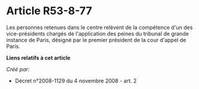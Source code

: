 # Article R53-8-77

Les personnes retenues dans le centre relèvent de la compétence d'un des vice-présidents chargés de l'application des peines
du tribunal de grande instance de Paris, désigné par le premier président de la cour d'appel de Paris.

**Liens relatifs à cet article**

_Créé par_:

  - Décret n°2008-1129 du 4 novembre 2008 - art. 2
